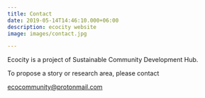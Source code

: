 ```yaml
---
title: Contact
date: 2019-05-14T14:46:10.000+06:00
description: ecocity website
image: images/contact.jpg

---
```

Ecocity is a project of Sustainable Community Development Hub.

To propose a story or research area, please contact

ecocommunity@protonmail.com